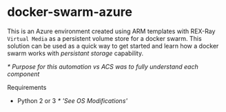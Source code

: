 # docker-swarm-azure

This is an Azure environment created using ARM templates with REX-Ray `Virtual Media` 
as a persistent volume store for a docker swarm.  This solution can be used as a quick 
way to get started and learn how a docker swarm works with _persistant storage_ capability.

_* Purpose for this automation vs ACS was to fully understand each component_

Requirements
- Python 2 or 3 _* 'See OS Modifications'_

